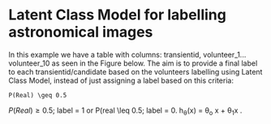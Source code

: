 # Latent Class Model for labelling astronomical images

In this example we have a table with columns: transientid, volunteer_1... volunteer_10 as seen in the Figure below. The aim is to provide a final label to each transientid/candidate based on the volunteers labelling using Latent Class Model, instead of just assigning a label based on this criteria:
```
P(Real) \geq 0.5
```
$P(Real) \geq 0.5$; label = 1 or P(real \leq 0.5; label = 0.
    h<sub>&theta;</sub>(x) = &theta;<sub>o</sub> x + &theta;<sub>1</sub>x
.

